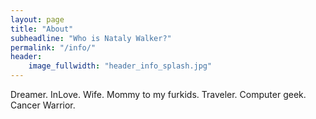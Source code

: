 ```yaml
---
layout: page
title: "About"
subheadline: "Who is Nataly Walker?"
permalink: "/info/"
header:
    image_fullwidth: "header_info_splash.jpg"
---
```


Dreamer. InLove. Wife. Mommy to my furkids. Traveler. Computer geek. Cancer Warrior.

<More Goes Here Later>
